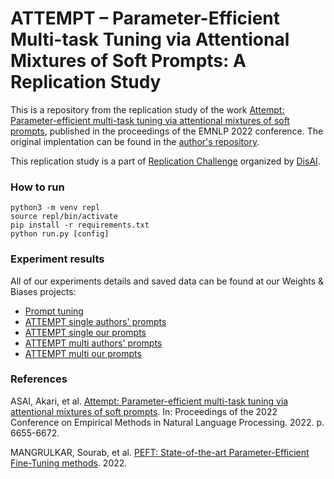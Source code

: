 # ATTEMPT – Parameter-Efficient Multi-task Tuning via Attentional Mixtures of Soft Prompts: A Replication Study
This is a repository from the replication study of the work [Attempt: Parameter-efficient multi-task tuning via attentional mixtures of soft prompts](https://aclanthology.org/2022.emnlp-main.446.pdf), published in the proceedings of the EMNLP 2022 conference. The original implentation can be found in the [author's repository](https://github.com/AkariAsai/ATTEMPT).

This replication study is a part of [Replication Challenge](https://disai.eu/replication-challenge/) organized by [DisAI](https://disai.eu/).

### How to run
```
python3 -m venv repl
source repl/bin/activate
pip install -r requirements.txt
python run.py [config]
```

### Experiment results
All of our experiments details and saved data can be found at our Weights & Biases projects:
- [Prompt tuning](https://wandb.ai/rbelanec/prompt_tunning)
- [ATTEMPT single authors' prompts](https://wandb.ai/rbelanec/attempt_single_experiments)
- [ATTEMPT single our prompts](https://wandb.ai/rbelanec/attempt_single_ours_experiments)
- [ATTEMPT multi authors' prompts](https://wandb.ai/rbelanec/attempt_multi_experiments)
- [ATTEMPT multi our prompts](https://wandb.ai/rbelanec/attempt_multi_ours_experiments)

### References
ASAI, Akari, et al. [Attempt: Parameter-efficient multi-task tuning via attentional mixtures of soft prompts](https://aclanthology.org/2022.emnlp-main.446.pdf). In: Proceedings of the 2022 Conference on Empirical Methods in Natural Language Processing. 2022. p. 6655-6672.

MANGRULKAR, Sourab, et al. [PEFT: State-of-the-art Parameter-Efficient Fine-Tuning methods](https://github.com/huggingface/peft). 2022.
